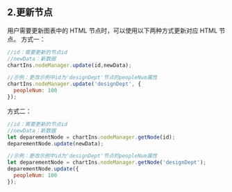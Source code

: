 ## 2.更新节点
用户需要更新图表中的 HTML 节点时，可以使用以下两种方式更新对应 HTML 节点。
方式一：
```javascript
//id：需要更新的节点id
//newData：新数据
chartIns.nodeManager.update(id,newData);

//示例：更改示例中id为'designDept'节点的peopleNum属性
chartIns.nodeManager.update('designDept', {
  peopleNum: 100
});
```
方式二：
```javascript
//id：需要更新的节点id
//newData：新数据
let deparementNode = chartIns.nodeManager.getNode(id);
deparementNode.update(newData);

//示例：更改示例中id为'designDept'节点的peopleNum属性
let deparementNode = chartIns.nodeManager.getNode('designDept');
deparementNode.update({
  peopleNum: 100
});
```